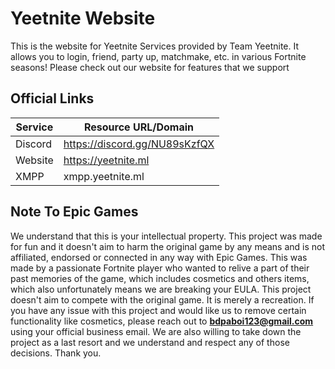 # Yeetnite Website

This is the website for Yeetnite Services provided by Team Yeetnite. It allows you to login, friend, party up, matchmake, etc. in various Fortnite seasons! Please check out our website for features that we support

## Official Links
| Service            | Resource URL/Domain           |
|--------------------|-------------------------------|
| Discord            | https://discord.gg/NU89sKzfQX |
| Website            | https://yeetnite.ml           |
| XMPP               | xmpp.yeetnite.ml              |

## Note To Epic Games
We understand that this is your intellectual property. This project was made for fun and it doesn't aim to harm the original game by any means and is not affiliated, endorsed or connected in any way with Epic Games. This was made by a passionate Fortnite player who wanted to relive a part of their past memories of the game, which includes cosmetics and others items, which also unfortunately means we are breaking your EULA. This project doesn't aim to compete with the original game. It is merely a recreation. If you have any issue with this project and would like us to remove certain functionality like cosmetics, please reach out to **bdpaboi123@gmail.com** using your official business email. We are also willing to take down the project as a last resort and we understand and respect any of those decisions. Thank you.
